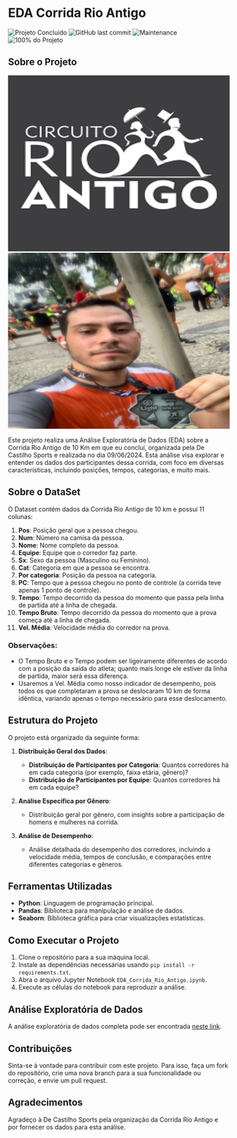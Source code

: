 # EDA Corrida Rio Antigo
![Projeto Concluído](https://img.shields.io/badge/Projeto-Concluído-green) ![GitHub last commit](https://img.shields.io/github/last-commit/silvaaraujo98/eda-corrida-rio-antigo)
![Maintenance](https://img.shields.io/maintenance/yes/2024) ![100% do Projeto](https://img.shields.io/badge/Projeto-100%25-blue)

## Sobre o Projeto
<img src="images/corrida_rio_antigo.png" alt="Corrida Rio Antigo" width="600" height="400">

<img src="images/Eu.jpeg" alt="Corrida Rio Antigo" width="600" height="400">



Este projeto realiza uma Análise Exploratória de Dados (EDA) sobre a Corrida Rio Antigo de 10 Km em que eu concluí, organizada pela De Castilho Sports e realizada no dia 09/06/2024. Esta análise visa explorar e entender os dados dos participantes dessa corrida, com foco em diversas características, incluindo posições, tempos, categorias, e muito mais.

## Sobre o DataSet

O Dataset contém dados da Corrida Rio Antigo de 10 km e possui 11 colunas:

1. **Pos**: Posição geral que a pessoa chegou.
2. **Num**: Número na camisa da pessoa.
3. **Nome**: Nome completo da pessoa.
4. **Equipe**: Equipe que o corredor faz parte.
5. **Sx**: Sexo da pessoa (Masculino ou Feminino).
6. **Cat**: Categoria em que a pessoa se encontra.
7. **Por categoria**: Posição da pessoa na categoria.
8. **PC**: Tempo que a pessoa chegou no ponto de controle (a corrida teve apenas 1 ponto de controle).
9. **Tempo**: Tempo decorrido da pessoa do momento que passa pela linha de partida até a linha de chegada.
10. **Tempo Bruto**: Tempo decorrido da pessoa do momento que a prova começa até a linha de chegada.
11. **Vel. Média**: Velocidade média do corredor na prova.

### Observações:

- O Tempo Bruto e o Tempo podem ser ligeiramente diferentes de acordo com a posição da saída do atleta; quanto mais longe ele estiver da linha de partida, maior será essa diferença.
- Usaremos a Vel. Média como nosso indicador de desempenho, pois todos os que completaram a prova se deslocaram 10 km de forma idêntica, variando apenas o tempo necessário para esse deslocamento.

## Estrutura do Projeto

O projeto está organizado da seguinte forma:

1. **Distribuição Geral dos Dados**:
    - **Distribuição de Participantes por Categoria**: Quantos corredores há em cada categoria (por exemplo, faixa etária, gênero)?
    - **Distribuição de Participantes por Equipe**: Quantos corredores há em cada equipe?

2. **Análise Específica por Gênero**:
    - Distribuição geral por gênero, com insights sobre a participação de homens e mulheres na corrida.

3. **Análise de Desempenho**:
    - Análise detalhada do desempenho dos corredores, incluindo a velocidade média, tempos de conclusão, e comparações entre diferentes categorias e gêneros.

## Ferramentas Utilizadas

- **Python**: Linguagem de programação principal.
- **Pandas**: Biblioteca para manipulação e análise de dados.
- **Seaborn**: Biblioteca gráfica para criar visualizações estatísticas.

## Como Executar o Projeto

1. Clone o repositório para a sua máquina local.
2. Instale as dependências necessárias usando `pip install -r requirements.txt`.
3. Abra o arquivo Jupyter Notebook `EDA_Corrida_Rio_Antigo.ipynb`.
4. Execute as células do notebook para reproduzir a análise.

## Análise Exploratória de Dados
A análise exploratória de dados completa pode ser encontrada [neste link](URL_DO_SEU_ARQUIVO).



## Contribuições

Sinta-se à vontade para contribuir com este projeto. Para isso, faça um fork do repositório, crie uma nova branch para a sua funcionalidade ou correção, e envie um pull request.

## Agradecimentos

Agradeço à De Castilho Sports pela organização da Corrida Rio Antigo e por fornecer os dados para esta análise.
